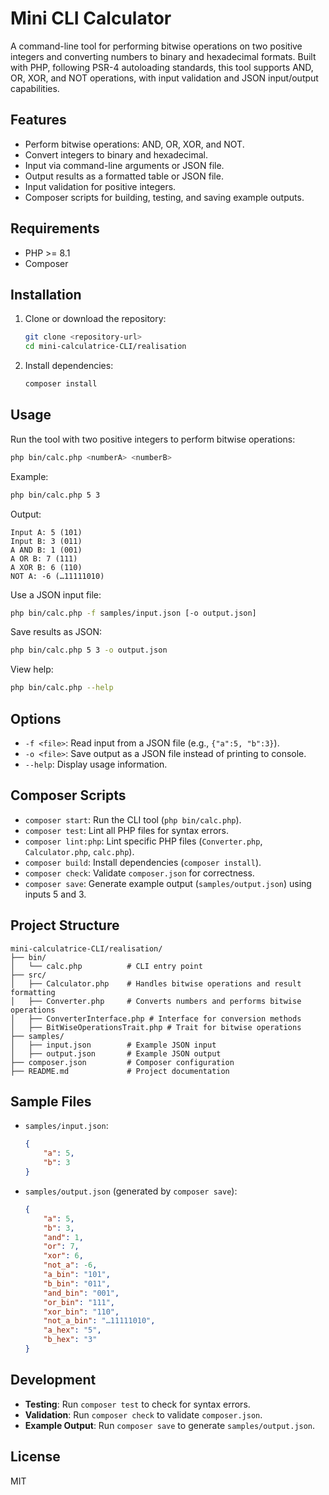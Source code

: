 # Mini CLI Calculator

A command-line tool for performing bitwise operations on two positive integers and converting numbers to binary and hexadecimal formats. Built with PHP, following PSR-4 autoloading standards, this tool supports AND, OR, XOR, and NOT operations, with input validation and JSON input/output capabilities.

## Features

- Perform bitwise operations: AND, OR, XOR, and NOT.
- Convert integers to binary and hexadecimal.
- Input via command-line arguments or JSON file.
- Output results as a formatted table or JSON file.
- Input validation for positive integers.
- Composer scripts for building, testing, and saving example outputs.

## Requirements

- PHP >= 8.1
- Composer

## Installation

1. Clone or download the repository:
   ```bash
   git clone <repository-url>
   cd mini-calculatrice-CLI/realisation
   ```
2. Install dependencies:
   ```bash
   composer install
   ```

## Usage

Run the tool with two positive integers to perform bitwise operations:

```bash
php bin/calc.php <numberA> <numberB>
```

Example:

```bash
php bin/calc.php 5 3
```

Output:

```
Input A: 5 (101)
Input B: 3 (011)
A AND B: 1 (001)
A OR B: 7 (111)
A XOR B: 6 (110)
NOT A: -6 (…11111010)
```

Use a JSON input file:

```bash
php bin/calc.php -f samples/input.json [-o output.json]
```

Save results as JSON:

```bash
php bin/calc.php 5 3 -o output.json
```
View help:

```bash
php bin/calc.php --help
```

## Options

- `-f <file>`: Read input from a JSON file (e.g., `{"a":5, "b":3}`).
- `-o <file>`: Save output as a JSON file instead of printing to console.
- `--help`: Display usage information.

## Composer Scripts

- `composer start`: Run the CLI tool (`php bin/calc.php`).
- `composer test`: Lint all PHP files for syntax errors.
- `composer lint:php`: Lint specific PHP files (`Converter.php`, `Calculator.php`, `calc.php`).
- `composer build`: Install dependencies (`composer install`).
- `composer check`: Validate `composer.json` for correctness.
- `composer save`: Generate example output (`samples/output.json`) using inputs 5 and 3.

## Project Structure

```
mini-calculatrice-CLI/realisation/
├── bin/
│   └── calc.php          # CLI entry point
├── src/
│   ├── Calculator.php    # Handles bitwise operations and result formatting
│   ├── Converter.php     # Converts numbers and performs bitwise operations
│   ├── ConverterInterface.php # Interface for conversion methods
│   ├── BitWiseOperationsTrait.php # Trait for bitwise operations
├── samples/
│   ├── input.json        # Example JSON input
│   ├── output.json       # Example JSON output
├── composer.json         # Composer configuration
├── README.md             # Project documentation
```

## Sample Files

- `samples/input.json`:
  ```json
  {
      "a": 5,
      "b": 3
  }
  ```

- `samples/output.json` (generated by `composer save`):
  ```json
  {
      "a": 5,
      "b": 3,
      "and": 1,
      "or": 7,
      "xor": 6,
      "not_a": -6,
      "a_bin": "101",
      "b_bin": "011",
      "and_bin": "001",
      "or_bin": "111",
      "xor_bin": "110",
      "not_a_bin": "…11111010",
      "a_hex": "5",
      "b_hex": "3"
  }
  ```

## Development

- **Testing**: Run `composer test` to check for syntax errors.
- **Validation**: Run `composer check` to validate `composer.json`.
- **Example Output**: Run `composer save` to generate `samples/output.json`.

## License

MIT